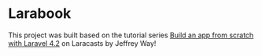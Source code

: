 # Larabook

This project was built based on the tutorial series [Build an app from scratch with Laravel 4.2]((https://laracasts.com/series/build-a-laravel-app-from-scratch)) on Laracasts by Jeffrey Way!

